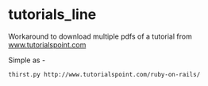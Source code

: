 tutorials_line
=============

Workaround to download multiple pdfs of a tutorial from www.tutorialspoint.com

Simple as -

    thirst.py http://www.tutorialspoint.com/ruby-on-rails/
